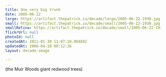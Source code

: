 ```yaml
---
title: One very big trunk
date: 2005-06-22
large: https://artifact.thepatrick.io/decade/large/2005-06-22-1930.jpg
small: https://artifact.thepatrick.io/decade/small/2005-06-22-1930.jpg
smallRetina: https://artifact.thepatrick.io/decade/small/2005-06-22-1930@2x.jpg
flickrUrl: null
photoId: null
createdAt: 2011-01-30 11:07:18.904892
updatedAt: 2006-04-18 00:12:36
layout: decade-image

---
```

(the Muir Woods giant redwood trees)
